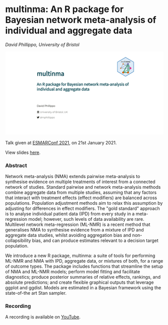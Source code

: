 # multinma: An R package for Bayesian network meta-analysis of individual and aggregate data

*David Phillippo, University of Bristol*


![](share-card.png)

Talk given at [ESMARConf 2021](https://www.eshackathon.org/events/2021-01-ESMAR.html), on 21st January 2021.

View slides [here](https://dmphillippo.github.io/ESMARConf2021_multinma).

### Abstract
Network meta-analysis (NMA) extends pairwise meta-analysis to synthesise evidence on multiple treatments of interest from a connected network of studies. 
Standard pairwise and network meta-analysis methods combine aggregate data from multiple studies, assuming that any factors that interact with treatment effects (effect modifiers) are balanced across populations. 
Population adjustment methods aim to relax this assumption by adjusting for differences in effect modifiers. 
The "gold standard" approach is to analyse individual patient data (IPD) from every study in a meta-regression model; however, such levels of data availability are rare. 
Multilevel network meta-regression (ML-NMR) is a recent method that generalises NMA to synthesise evidence from a mixture of IPD and aggregate data studies, whilst avoiding aggregation bias and non-collapsibility bias, and can produce estimates relevant to a decision target population. 

We introduce a new R package, multinma: a suite of tools for performing ML-NMR and NMA with IPD, aggregate data, or mixtures of both, for a range of outcome types. 
The package includes functions that streamline the setup of NMA and ML-NMR models; perform model fitting and facilitate diagnostics; produce posterior summaries of relative effects, rankings, and absolute predictions; and create flexible graphical outputs that leverage ggplot and ggdist.
Models are estimated in a Bayesian framework using the state-of-the art Stan sampler.

### Recording
A recording is available on [YouTube](https://www.youtube.com/watch?t=652&v=d4ufa__hGbY).
